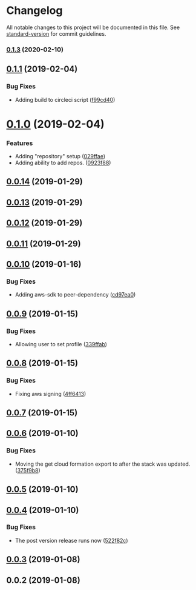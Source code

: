 # Changelog

All notable changes to this project will be documented in this file. See [standard-version](https://github.com/conventional-changelog/standard-version) for commit guidelines.

### [0.1.3](https://github.com/XappMedia/serverless-setup-elasticsearch-plugin/compare/v0.1.1...v0.1.3) (2020-02-10)

<a name="0.1.1"></a>
## [0.1.1](https://github.com/XappMedia/serverless-setup-elasticsearch-plugin/compare/v0.1.0...v0.1.1) (2019-02-04)


### Bug Fixes

* Adding build to circleci script ([f99cd40](https://github.com/XappMedia/serverless-setup-elasticsearch-plugin/commit/f99cd40))



<a name="0.1.0"></a>
# [0.1.0](https://github.com/XappMedia/serverless-setup-elasticsearch-plugin/compare/v0.0.14...v0.1.0) (2019-02-04)


### Features

* Adding "repository" setup ([029ffae](https://github.com/XappMedia/serverless-setup-elasticsearch-plugin/commit/029ffae))
* Adding ability to add repos. ([0923f88](https://github.com/XappMedia/serverless-setup-elasticsearch-plugin/commit/0923f88))



<a name="0.0.14"></a>
## [0.0.14](https://github.com/XappMedia/serverless-setup-elasticsearch-plugin/compare/v0.0.13...v0.0.14) (2019-01-29)



<a name="0.0.13"></a>
## [0.0.13](https://github.com/XappMedia/serverless-setup-elasticsearch-plugin/compare/v0.0.12...v0.0.13) (2019-01-29)



<a name="0.0.12"></a>
## [0.0.12](https://github.com/XappMedia/serverless-setup-elasticsearch-plugin/compare/v0.0.11...v0.0.12) (2019-01-29)



<a name="0.0.11"></a>
## [0.0.11](https://github.com/XappMedia/serverless-setup-elasticsearch-plugin/compare/v0.0.10...v0.0.11) (2019-01-29)



<a name="0.0.10"></a>
## [0.0.10](https://github.com/XappMedia/serverless-setup-elasticsearch-plugin/compare/v0.0.9...v0.0.10) (2019-01-16)


### Bug Fixes

* Adding aws-sdk to peer-dependency ([cd97ea0](https://github.com/XappMedia/serverless-setup-elasticsearch-plugin/commit/cd97ea0))



<a name="0.0.9"></a>
## [0.0.9](https://github.com/XappMedia/serverless-setup-elasticsearch-plugin/compare/v0.0.8...v0.0.9) (2019-01-15)


### Bug Fixes

* Allowing user to set profile ([339ffab](https://github.com/XappMedia/serverless-setup-elasticsearch-plugin/commit/339ffab))



<a name="0.0.8"></a>
## [0.0.8](https://github.com/XappMedia/serverless-setup-elasticsearch-plugin/compare/v0.0.7...v0.0.8) (2019-01-15)


### Bug Fixes

* Fixing aws signing ([4ff6413](https://github.com/XappMedia/serverless-setup-elasticsearch-plugin/commit/4ff6413))



<a name="0.0.7"></a>
## [0.0.7](https://github.com/XappMedia/serverless-setup-elasticsearch-plugin/compare/v0.0.6...v0.0.7) (2019-01-15)



<a name="0.0.6"></a>
## [0.0.6](https://github.com/XappMedia/serverless-setup-elasticsearch-plugin/compare/v0.0.5...v0.0.6) (2019-01-10)


### Bug Fixes

* Moving the get cloud formation export to after the stack was updated. ([375f9b8](https://github.com/XappMedia/serverless-setup-elasticsearch-plugin/commit/375f9b8))



<a name="0.0.5"></a>
## [0.0.5](https://github.com/XappMedia/serverless-setup-elasticsearch-plugin/compare/v0.0.4...v0.0.5) (2019-01-10)



<a name="0.0.4"></a>
## [0.0.4](https://github.com/XappMedia/serverless-setup-elasticsearch-plugin/compare/v0.0.3...v0.0.4) (2019-01-10)


### Bug Fixes

* The post version release runs now ([522f82c](https://github.com/XappMedia/serverless-setup-elasticsearch-plugin/commit/522f82c))



<a name="0.0.3"></a>
## [0.0.3](https://github.com/XappMedia/serverless-setup-elasticsearch-plugin/compare/v0.0.2...v0.0.3) (2019-01-08)



<a name="0.0.2"></a>
## 0.0.2 (2019-01-08)
